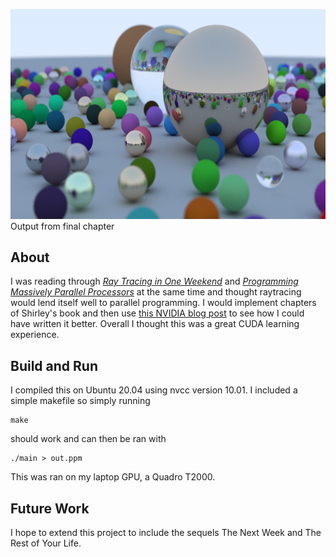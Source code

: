 ![](test.png) Output from final chapter
## About

I was reading through [_Ray Tracing in One Weekend_](https://raytracing.github.io/books/RayTracingInOneWeekend.html) and [_Programming Massively Parallel Processors_](https://books.google.com/books/about/Programming_Massively_Parallel_Processor.html?id=wcS_DAAAQBAJ) at the same time and thought raytracing would lend itself well to parallel programming. I would implement chapters of Shirley's book and then use [this NVIDIA blog post](https://developer.nvidia.com/blog/accelerated-ray-tracing-cuda/) to see how I could have written it better. Overall I thought this was a great CUDA learning experience. 

## Build and Run
I compiled this on Ubuntu 20.04 using nvcc version 10.01. I included a simple makefile so simply running
```console
make
```
should work and can then be ran with
```console
./main > out.ppm
```
This was ran on my laptop GPU, a Quadro T2000.

## Future Work

I hope to extend this project to include the sequels The Next Week and The Rest of Your Life.
